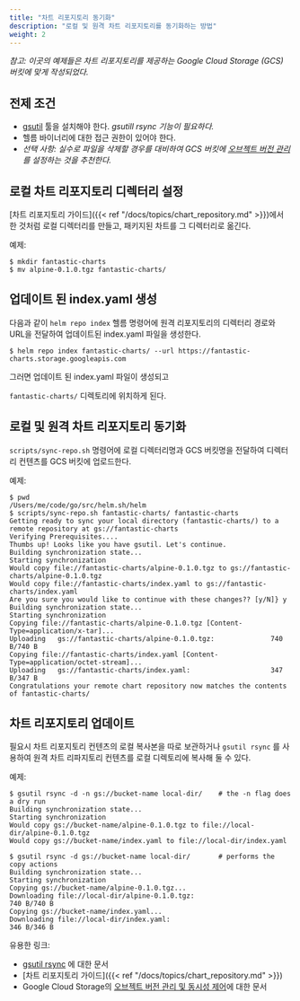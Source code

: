 ```yaml
---
title: "차트 리포지토리 동기화"
description: "로컬 및 원격 차트 리포지토리를 동기화하는 방법"
weight: 2
---
```


*참고: 이곳의 예제들은 차트 리포지토리를 제공하는*
*Google Cloud Storage (GCS) 버킷에 맞게 작성되었다.*

## 전제 조건
* [gsutil](https://cloud.google.com/storage/docs/gsutil) 툴을 설치해야 한다. *gsutill rsync 기능이 필요하다.*
* 헬름 바이너리에 대한 접근 권한이 있어야 한다.
* _선택 사항: 실수로 파일을 삭제할 경우를 대비하여 GCS 버킷에 [오브젝트 버전 관리](https://cloud.google.com/storage/docs/gsutil/addlhelp/ObjectVersioningandConcurrencyControl#top_of_page)를 설정하는 것을 추천한다._

## 로컬 차트 리포지토리 디렉터리 설정
[차트 리포지토리 가이드]({{< ref
"/docs/topics/chart_repository.md" >}})에서 한 것처럼 로컬 디렉터리를 만들고, 패키지된 차트를 그 디렉터리로 옮긴다.

예제:
```console
$ mkdir fantastic-charts
$ mv alpine-0.1.0.tgz fantastic-charts/
```

## 업데이트 된 index.yaml 생성
다음과 같이 `helm repo index` 헬름 명령어에 원격 리포지토리의 디렉터리 경로와 URL을 전달하여 
업데이트된 index.yaml 파일을 생성한다.

```console
$ helm repo index fantastic-charts/ --url https://fantastic-charts.storage.googleapis.com
```
그러면 업데이트 된 index.yaml 파일이 생성되고 

`fantastic-charts/` 디렉토리에 위치하게 된다.

## 로컬 및 원격 차트 리포지토리 동기화
`scripts/sync-repo.sh` 명령어에 로컬 디렉터리명과 
GCS 버킷명을 전달하여 디렉터리 컨텐츠를 GCS 버킷에 업로드한다.

예제:
```console
$ pwd
/Users/me/code/go/src/helm.sh/helm
$ scripts/sync-repo.sh fantastic-charts/ fantastic-charts
Getting ready to sync your local directory (fantastic-charts/) to a remote repository at gs://fantastic-charts
Verifying Prerequisites....
Thumbs up! Looks like you have gsutil. Let's continue.
Building synchronization state...
Starting synchronization
Would copy file://fantastic-charts/alpine-0.1.0.tgz to gs://fantastic-charts/alpine-0.1.0.tgz
Would copy file://fantastic-charts/index.yaml to gs://fantastic-charts/index.yaml
Are you sure you would like to continue with these changes?? [y/N]} y
Building synchronization state...
Starting synchronization
Copying file://fantastic-charts/alpine-0.1.0.tgz [Content-Type=application/x-tar]...
Uploading   gs://fantastic-charts/alpine-0.1.0.tgz:              740 B/740 B
Copying file://fantastic-charts/index.yaml [Content-Type=application/octet-stream]...
Uploading   gs://fantastic-charts/index.yaml:                    347 B/347 B
Congratulations your remote chart repository now matches the contents of fantastic-charts/
```
## 차트 리포지토리 업데이트
필요시 차트 리포지토리 컨텐츠의 로컬 복사본을 따로 보관하거나
`gsutil rsync` 를 사용하여 원격 차트 리파지토리 컨텐츠를 로컬 디렉토리에 
복사해 둘 수 있다.

예제:
```console
$ gsutil rsync -d -n gs://bucket-name local-dir/    # the -n flag does a dry run
Building synchronization state...
Starting synchronization
Would copy gs://bucket-name/alpine-0.1.0.tgz to file://local-dir/alpine-0.1.0.tgz
Would copy gs://bucket-name/index.yaml to file://local-dir/index.yaml

$ gsutil rsync -d gs://bucket-name local-dir/       # performs the copy actions
Building synchronization state...
Starting synchronization
Copying gs://bucket-name/alpine-0.1.0.tgz...
Downloading file://local-dir/alpine-0.1.0.tgz:                        740 B/740 B
Copying gs://bucket-name/index.yaml...
Downloading file://local-dir/index.yaml:                              346 B/346 B
```

유용한 링크:
* [gsutil rsync](https://cloud.google.com/storage/docs/gsutil/commands/rsync#description) 에 
  대한 문서
* [차트 리포지토리 가이드]({{< ref "/docs/topics/chart_repository.md" >}})
* Google Cloud Storage의 
  [오브젝트 버전 관리 및 동시성 제어](https://cloud.google.com/storage/docs/gsutil/addlhelp/ObjectVersioningandConcurrencyControl#overview)에 
  대한 문서
  
